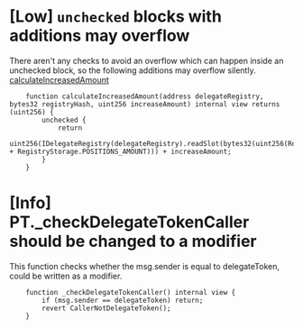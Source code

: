 # [Low] `unchecked` blocks with additions may overflow
There aren't any checks to avoid an overflow which can happen inside an unchecked block, so the following additions may overflow silently.
[calculateIncreasedAmount](https://github.com/code-423n4/2023-09-delegate/blob/a6dbac8068760ee4fc5bababb57e3fe79e5eeb2e/src/libraries/DelegateTokenRegistryHelpers.sol#L136)
```
    function calculateIncreasedAmount(address delegateRegistry, bytes32 registryHash, uint256 increaseAmount) internal view returns (uint256) {
        unchecked {
            return
                uint256(IDelegateRegistry(delegateRegistry).readSlot(bytes32(uint256(RegistryHashes.location(registryHash)) + RegistryStorage.POSITIONS_AMOUNT))) + increaseAmount;
        }
    }
```







# [Info] PT._checkDelegateTokenCaller should be changed to a modifier
This function checks whether the msg.sender is equal to delegateToken, could be written as a modifier.
```
    function _checkDelegateTokenCaller() internal view {
        if (msg.sender == delegateToken) return;
        revert CallerNotDelegateToken();
    }
```


